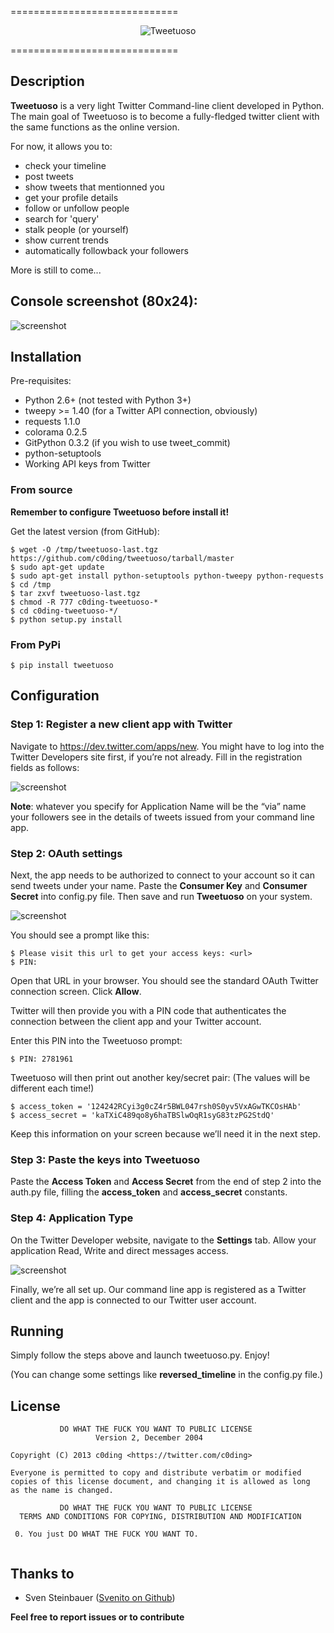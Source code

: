 =============================
<p align="center" >
  <img src="https://raw.github.com/c0ding/tweetuoso/master/tweetuoso/doc/tweetuoso.banner.png" alt="Tweetuoso" title="Tweetuoso">
</p>
=============================


## Description


**Tweetuoso** is a very light Twitter Command-line client developed in Python. The main goal of Tweetuoso is to become a fully-fledged twitter client with the same functions as the online version.

For now, it allows you to:

* check your timeline
* post tweets
* show tweets that mentionned you
* get your profile details
* follow or unfollow people
* search for 'query'
* stalk people (or yourself)
* show current trends
* automatically followback your followers

More is still to come...


## Console screenshot (80x24):


![screenshot](https://raw.github.com/c0ding/tweetuoso/master/tweetuoso/doc/screenshot.png)


## Installation


Pre-requisites:

* Python 2.6+ (not tested with Python 3+)
* tweepy >= 1.40 (for a Twitter API connection, obviously)
* requests 1.1.0
* colorama 0.2.5
* GitPython 0.3.2 (if you wish to use tweet_commit)
* python-setuptools 
* Working API keys from Twitter


### From source

**Remember to configure Tweetuoso before install it!**

Get the latest version (from GitHub):

    $ wget -O /tmp/tweetuoso-last.tgz https://github.com/c0ding/tweetuoso/tarball/master
    $ sudo apt-get update
    $ sudo apt-get install python-setuptools python-tweepy python-requests
    $ cd /tmp
    $ tar zxvf tweetuoso-last.tgz
    $ chmod -R 777 c0ding-tweetuoso-*    
    $ cd c0ding-tweetuoso-*/
    $ python setup.py install


### From PyPi

    $ pip install tweetuoso

## Configuration


### Step 1: Register a new client app with Twitter


Navigate to https://dev.twitter.com/apps/new. You might have to log into the Twitter Developers site first, if you’re not already.
Fill in the registration fields as follows:

![screenshot](https://raw.github.com/c0ding/tweetuoso/master/tweetuoso/doc/registration.png)

**Note**: whatever you specify for Application Name will be the “via” name your followers see in the details of tweets issued from your command line app.


### Step 2: OAuth settings


Next, the app needs to be authorized to connect to your account so it can send tweets under your name. Paste the **Consumer Key** and **Consumer Secret** into config.py file. Then save and run **Tweetuoso** on your system.

![screenshot](https://raw.github.com/c0ding/tweetuoso/master/tweetuoso/doc/keys.png)

You should see a prompt like this:

    $ Please visit this url to get your access keys: <url>
    $ PIN:

Open that URL in your browser. You should see the standard OAuth Twitter connection screen. Click **Allow**.

Twitter will then provide you with a PIN code that authenticates the connection between the client app and your Twitter account.

Enter this PIN into the Tweetuoso prompt:

    $ PIN: 2781961

Tweetuoso will then print out another key/secret pair: (The values will be different each time!)

    $ access_token = '124242RCyi3g0cZ4r5BWL047rsh0S0yv5VxAGwTKCOsHAb'
    $ access_secret = 'kaTXiC489qo8y6haTBSlwOqR1syG83tzPG2StdQ'

Keep this information on your screen because we’ll need it in the next step.

### Step 3: Paste the keys into Tweetuoso


Paste the **Access Token** and **Access Secret** from the end of step 2 into the auth.py file, filling the **access_token** and **access_secret** constants.

### Step 4: Application Type


On the Twitter Developer website, navigate to the **Settings** tab. Allow your application Read, Write and direct messages access.

![screenshot](https://raw.github.com/c0ding/tweetuoso/master/tweetuoso/doc/access.png)

Finally, we’re all set up. Our command line app is registered as a Twitter client and the app is connected to our Twitter user account.

## Running


Simply follow the steps above and launch tweetuoso.py. Enjoy!

(You can change some settings like **reversed_timeline** in the config.py file.)

## License


```
           DO WHAT THE FUCK YOU WANT TO PUBLIC LICENSE
                   Version 2, December 2004
 
Copyright (C) 2013 c0ding <https://twitter.com/c0ding>
 
Everyone is permitted to copy and distribute verbatim or modified
copies of this license document, and changing it is allowed as long
as the name is changed.
 
           DO WHAT THE FUCK YOU WANT TO PUBLIC LICENSE
  TERMS AND CONDITIONS FOR COPYING, DISTRIBUTION AND MODIFICATION
 
 0. You just DO WHAT THE FUCK YOU WANT TO.


```


## Thanks to


* Sven Steinbauer ([Svenito on Github](https://github.com/Svenito))


**Feel free to report issues or to contribute**
